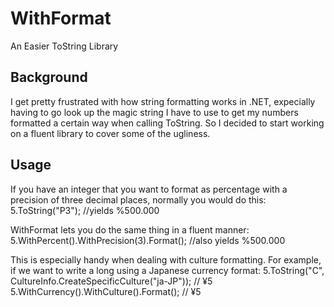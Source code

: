 WithFormat
==========
An Easier ToString Library

## Background
I get pretty frustrated with how string formatting works in .NET, expecially having to go look up the magic string I have to use to get my numbers formatted a certain way when calling ToString. So I decided to start working on a fluent library to cover some of the ugliness.

## Usage
If you have an integer that you want to format as percentage with a precision of three decimal places, normally you would do this:
	5.ToString("P3"); //yields %500.000

WithFormat lets you do the same thing in a fluent manner:
	5.WithPercent().WithPrecision(3).Format(); //also yields %500.000
    
This is especially handy when dealing with culture formatting. For example, if we want to write a long using a Japanese currency format:
	5.ToString("C", CultureInfo.CreateSpecificCulture("ja-JP")); // ¥5
    5.WithCurrency().WithCulture<JapaneseJapanCulture>().Format(); // ¥5